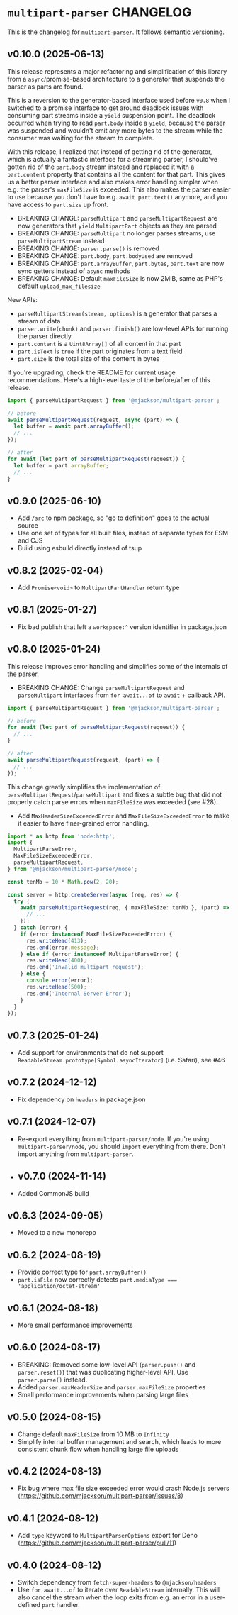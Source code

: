 # `multipart-parser` CHANGELOG

This is the changelog for [`multipart-parser`](https://github.com/mjackson/remix-the-web/tree/main/packages/multipart-parser). It follows [semantic versioning](https://semver.org/).

## v0.10.0 (2025-06-13)

This release represents a major refactoring and simplification of this library from a `async`/promise-based architecture to a generator that suspends the parser as parts are found.

This is a reversion to the generator-based interface used before `v0.8` when I switched to a promise interface to get around deadlock issues with consuming part streams inside a `yield` suspension point. The deadlock occurred when trying to read `part.body` inside a `yield`, because the parser was suspended and wouldn't emit any more bytes to the stream while the consumer was waiting for the stream to complete.

With this release, I realized that instead of getting rid of the generator, which is actually a fantastic interface for a streaming parser, I should've gotten rid of the `part.body` stream instead and replaced it with a `part.content` property that contains all the content for that part. This gives us a better parser interface and also makes error handling simpler when e.g. the parser's `maxFileSize` is exceeded. This also makes the parser easier to use because you don't have to e.g. `await part.text()` anymore, and you have access to `part.size` up front.

- BREAKING CHANGE: `parseMultipart` and `parseMultipartRequest` are now generators that `yield` `MultipartPart` objects as they are parsed
- BREAKING CHANGE: `parseMultipart` no longer parses streams, use `parseMultipartStream` instead
- BREAKING CHANGE: `parser.parse()` is removed
- BREAKING CHANGE: `part.body`, `part.bodyUsed` are removed
- BREAKING CHANGE: `part.arrayBuffer`, `part.bytes`, `part.text` are now sync getters instead of `async` methods
- BREAKING CHANGE: Default `maxFileSize` is now 2MiB, same as PHP's default [`upload_max_filesize`](https://www.php.net/manual/en/ini.core.php#ini.upload-max-filesize)

New APIs:

- `parseMultipartStream(stream, options)` is a generator that parses a stream of data
- `parser.write(chunk)` and `parser.finish()` are low-level APIs for running the parser directly
- `part.content` is a `Uint8Array[]` of all content in that part
- `part.isText` is `true` if the part originates from a text field
- `part.size` is the total size of the content in bytes

If you're upgrading, check the README for current usage recommendations. Here's a high-level taste of the before/after of this release.

```ts
import { parseMultipartRequest } from '@mjackson/multipart-parser';

// before
await parseMultipartRequest(request, async (part) => {
  let buffer = await part.arrayBuffer();
  // ...
});

// after
for await (let part of parseMultipartRequest(request)) {
  let buffer = part.arrayBuffer;
  // ...
}
```

## v0.9.0 (2025-06-10)

- Add `/src` to npm package, so "go to definition" goes to the actual source
- Use one set of types for all built files, instead of separate types for ESM and CJS
- Build using esbuild directly instead of tsup

## v0.8.2 (2025-02-04)

- Add `Promise<void>` to `MultipartPartHandler` return type

## v0.8.1 (2025-01-27)

- Fix bad publish that left a `workspace:^` version identifier in package.json

## v0.8.0 (2025-01-24)

This release improves error handling and simplifies some of the internals of the parser.

- BREAKING CHANGE: Change `parseMultipartRequest` and `parseMultipart` interfaces from `for await...of` to `await` + callback API.

```ts
import { parseMultipartRequest } from '@mjackson/multipart-parser';

// before
for await (let part of parseMultipartRequest(request)) {
  // ...
}

// after
await parseMultipartRequest(request, (part) => {
  // ...
});
```

This change greatly simplifies the implementation of `parseMultipartRequest`/`parseMultipart` and fixes a subtle bug that did not properly catch parse errors when `maxFileSize` was exceeded (see #28).

- Add `MaxHeaderSizeExceededError` and `MaxFileSizeExceededError` to make it easier to have finer-grained error handling.

```ts
import * as http from 'node:http';
import {
  MultipartParseError,
  MaxFileSizeExceededError,
  parseMultipartRequest,
} from '@mjackson/multipart-parser/node';

const tenMb = 10 * Math.pow(2, 20);

const server = http.createServer(async (req, res) => {
  try {
    await parseMultipartRequest(req, { maxFileSize: tenMb }, (part) => {
      // ...
    });
  } catch (error) {
    if (error instanceof MaxFileSizeExceededError) {
      res.writeHead(413);
      res.end(error.message);
    } else if (error instanceof MultipartParseError) {
      res.writeHead(400);
      res.end('Invalid multipart request');
    } else {
      console.error(error);
      res.writeHead(500);
      res.end('Internal Server Error');
    }
  }
});
```

## v0.7.3 (2025-01-24)

- Add support for environments that do not support `ReadableStream.prototype[Symbol.asyncIterator]` (i.e. Safari), see #46

## v0.7.2 (2024-12-12)

- Fix dependency on `headers` in package.json

## v0.7.1 (2024-12-07)

- Re-export everything from `multipart-parser/node`. If you're using `multipart-parser/node`, you should `import` everything from there. Don't import anything from `multipart-parser`.

- ## v0.7.0 (2024-11-14)

- Added CommonJS build

## v0.6.3 (2024-09-05)

- Moved to a new monorepo

## v0.6.2 (2024-08-19)

- Provide correct type for `part.arrayBuffer()`
- `part.isFile` now correctly detects `part.mediaType === 'application/octet-stream'`

## v0.6.1 (2024-08-18)

- More small performance improvements

## v0.6.0 (2024-08-17)

- BREAKING: Removed some low-level API (`parser.push()` and `parser.reset()`) that was duplicating higher-level API. Use `parser.parse()` instead.
- Added `parser.maxHeaderSize` and `parser.maxFileSize` properties
- Small performance improvements when parsing large files

## v0.5.0 (2024-08-15)

- Change default `maxFileSize` from 10 MB to `Infinity`
- Simplify internal buffer management and search, which leads to more consistent chunk flow when handling large file uploads

## v0.4.2 (2024-08-13)

- Fix bug where max file size exceeded error would crash Node.js servers (https://github.com/mjackson/multipart-parser/issues/8)

## v0.4.1 (2024-08-12)

- Add `type` keyword to `MultipartParserOptions` export for Deno (https://github.com/mjackson/multipart-parser/pull/11)

## v0.4.0 (2024-08-12)

- Switch dependency from `fetch-super-headers` to `@mjackson/headers`
- Use `for await...of` to iterate over `ReadableStream` internally. This will also cancel the stream when the loop exits from e.g. an error in a user-defined `part` handler.
